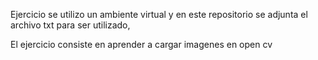 Ejercicio se utilizo un ambiente virtual  y en este repositorio se adjunta el archivo txt para ser utilizado, 

El ejercicio consiste en aprender a cargar imagenes en open cv

